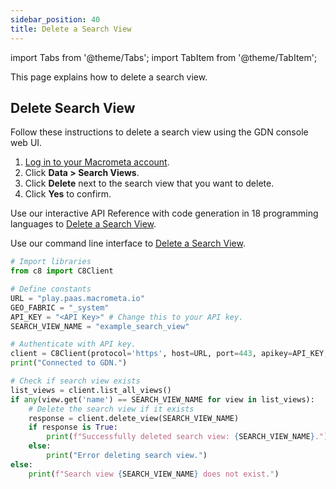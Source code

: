 ```yaml
---
sidebar_position: 40
title: Delete a Search View
---
```


import Tabs from '@theme/Tabs';
import TabItem from '@theme/TabItem';

This page explains how to delete a search view.

## Delete Search View

<Tabs groupId="operating-systems">
<TabItem value="console" label="Web Console">

Follow these instructions to delete a search view using the GDN console web UI.

1. [Log in to your Macrometa account](https://auth-play.macrometa.io/).
1. Click **Data > Search Views**.
1. Click **Delete** next to the search view that you want to delete.
1. Click **Yes** to confirm.

</TabItem>
<TabItem value="api" label="REST API">

Use our interactive API Reference with code generation in 18 programming languages to [Delete a Search View](https://www.macrometa.com/docs/api#/operations/deleteView).


</TabItem>
<TabItem value="cli" label="CLI">

Use our command line interface to [Delete a Search View](../../CLI/search-views-cli#gdnsl-view-delete).


</TabItem>
<TabItem value="py" label="Python SDK">

```py
# Import libraries
from c8 import C8Client

# Define constants
URL = "play.paas.macrometa.io"
GEO_FABRIC = "_system"
API_KEY = "<API Key>" # Change this to your API key.
SEARCH_VIEW_NAME = "example_search_view"

# Authenticate with API key.
client = C8Client(protocol='https', host=URL, port=443, apikey=API_KEY, geofabric=GEO_FABRIC)
print("Connected to GDN.")

# Check if search view exists
list_views = client.list_all_views()
if any(view.get('name') == SEARCH_VIEW_NAME for view in list_views):
    # Delete the search view if it exists
    response = client.delete_view(SEARCH_VIEW_NAME)
    if response is True:
        print(f"Successfully deleted search view: {SEARCH_VIEW_NAME}.")
    else:
        print("Error deleting search view.")
else:
    print(f"Search view {SEARCH_VIEW_NAME} does not exist.")
```

</TabItem>
<TabItem value="js" label="JavaScript SDK">

```js


```

</TabItem>
</Tabs>